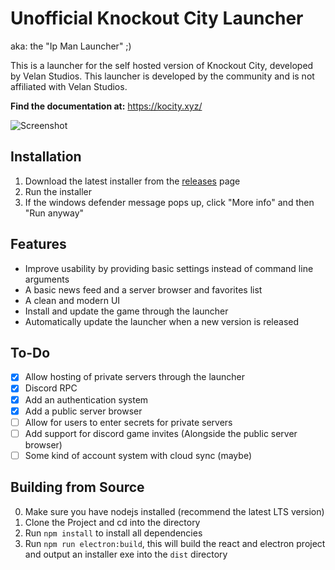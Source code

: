 # Unofficial Knockout City Launcher
aka: the "Ip Man Launcher" ;)

This is a launcher for the self hosted version of Knockout City, developed by Velan Studios.
This launcher is developed by the community and is not affiliated with Velan Studios.

**Find the documentation at:** https://kocity.xyz/

![Screenshot](https://cdn.discordapp.com/attachments/798935892059488276/1102977194805964800/image.png)

## Installation
1. Download the latest installer from the [releases](https://github.com/Ipmake/kocitylauncher/releases/) page
2. Run the installer
3. If the windows defender message pops up, click "More info" and then "Run anyway"

## Features
- Improve usability by providing basic settings instead of command line arguments
- A basic news feed and a server browser and favorites list
- A clean and modern UI
- Install and update the game through the launcher
- Automatically update the launcher when a new version is released

## To-Do
- [x] Allow hosting of private servers through the launcher
- [x] Discord RPC
- [x] Add an authentication system
- [x] Add a public server browser
- [ ] Allow for users to enter secrets for private servers
- [ ] Add support for discord game invites (Alongside the public server browser)
- [ ] Some kind of account system with cloud sync (maybe)

## Building from Source
0. Make sure you have nodejs installed (recommend the latest LTS version)
1. Clone the Project and cd into the directory 
2. Run `npm install` to install all dependencies
3. Run `npm run electron:build`, this will build the react and electron project and output an installer exe into the `dist` directory
